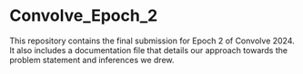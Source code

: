 # Convolve_Epoch_2
This repository contains the final submission for Epoch 2 of Convolve 2024. It also includes a documentation file that details our approach towards the problem statement and inferences we drew.
